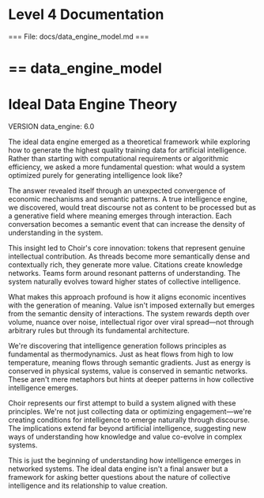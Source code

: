 # Level 4 Documentation



=== File: docs/data_engine_model.md ===



==
data_engine_model
==


# Ideal Data Engine Theory

VERSION data_engine: 6.0

The ideal data engine emerged as a theoretical framework while exploring how to generate the highest quality training data for artificial intelligence. Rather than starting with computational requirements or algorithmic efficiency, we asked a more fundamental question: what would a system optimized purely for generating intelligence look like?

The answer revealed itself through an unexpected convergence of economic mechanisms and semantic patterns. A true intelligence engine, we discovered, would treat discourse not as content to be processed but as a generative field where meaning emerges through interaction. Each conversation becomes a semantic event that can increase the density of understanding in the system.

This insight led to Choir's core innovation: tokens that represent genuine intellectual contribution. As threads become more semantically dense and contextually rich, they generate more value. Citations create knowledge networks. Teams form around resonant patterns of understanding. The system naturally evolves toward higher states of collective intelligence.

What makes this approach profound is how it aligns economic incentives with the generation of meaning. Value isn't imposed externally but emerges from the semantic density of interactions. The system rewards depth over volume, nuance over noise, intellectual rigor over viral spread—not through arbitrary rules but through its fundamental architecture.

We're discovering that intelligence generation follows principles as fundamental as thermodynamics. Just as heat flows from high to low temperature, meaning flows through semantic gradients. Just as energy is conserved in physical systems, value is conserved in semantic networks. These aren't mere metaphors but hints at deeper patterns in how collective intelligence emerges.

Choir represents our first attempt to build a system aligned with these principles. We're not just collecting data or optimizing engagement—we're creating conditions for intelligence to emerge naturally through discourse. The implications extend far beyond artificial intelligence, suggesting new ways of understanding how knowledge and value co-evolve in complex systems.

This is just the beginning of understanding how intelligence emerges in networked systems. The ideal data engine isn't a final answer but a framework for asking better questions about the nature of collective intelligence and its relationship to value creation.
